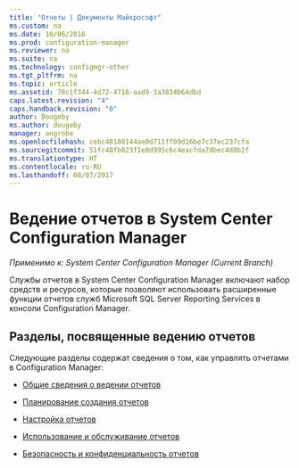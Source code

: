 ```yaml
---
title: "Отчеты | Документы Майкрософт"
ms.custom: na
ms.date: 10/06/2016
ms.prod: configuration-manager
ms.reviewer: na
ms.suite: na
ms.technology: configmgr-other
ms.tgt_pltfrm: na
ms.topic: article
ms.assetid: 78c1f344-4d72-4718-aad9-3a3834b64dbd
caps.latest.revision: "4"
caps.handback.revision: "0"
author: Dougeby
ms.author: dougeby
manager: angrobe
ms.openlocfilehash: cebc48180144ae0d711ff09d16be7c37ec237cfa
ms.sourcegitcommit: 51fc48fb023f1e8d995c6c4eacfda7dbec4d0b2f
ms.translationtype: HT
ms.contentlocale: ru-RU
ms.lasthandoff: 08/07/2017
---
```

# <a name="reporting-in-system-center-configuration-manager"></a>Ведение отчетов в System Center Configuration Manager

*Применимо к: System Center Configuration Manager (Current Branch)*

Службы отчетов в System Center Configuration Manager включают набор средств и ресурсов, которые позволяют использовать расширенные функции отчетов служб Microsoft SQL Server Reporting Services в консоли Configuration Manager.  

## <a name="reporting-topics"></a>Разделы, посвященные ведению отчетов  
 Следующие разделы содержат сведения о том, как управлять отчетами в Configuration Manager:  

-   [Общие сведения о ведении отчетов](introduction-to-reporting.md)  

-   [Планирование создания отчетов](planning-for-reporting.md)  

-   [Настройка отчетов](configuring-reporting.md)  

-   [Использование и обслуживание отчетов](operations-and-maintenance-for-reporting.md)  

-   [Безопасность и конфиденциальность отчетов](security-and-privacy-for-reporting.md)  
